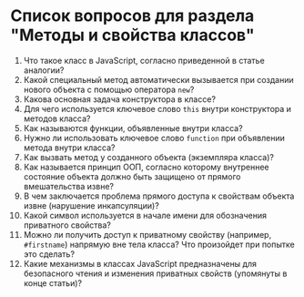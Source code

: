 # Список вопросов для раздела "Методы и свойства классов"

1.  Что такое класс в JavaScript, согласно приведенной в статье аналогии?
2.  Какой специальный метод автоматически вызывается при создании нового объекта с помощью оператора `new`?
3.  Какова основная задача конструктора в классе?
4.  Для чего используется ключевое слово `this` внутри конструктора и методов класса?
5.  Как называются функции, объявленные внутри класса?
6.  Нужно ли использовать ключевое слово `function` при объявлении метода внутри класса?
7.  Как вызвать метод у созданного объекта (экземпляра класса)?
8.  Как называется принцип ООП, согласно которому внутреннее состояние объекта должно быть защищено от прямого вмешательства извне?
9.  В чем заключается проблема прямого доступа к свойствам объекта извне (нарушение инкапсуляции)?
10. Какой символ используется в начале имени для обозначения приватного свойства?
11. Можно ли получить доступ к приватному свойству (например, `#firstname`) напрямую вне тела класса? Что произойдет при попытке это сделать?
12. Какие механизмы в классах JavaScript предназначены для безопасного чтения и изменения приватных свойств (упомянуты в конце статьи)?
